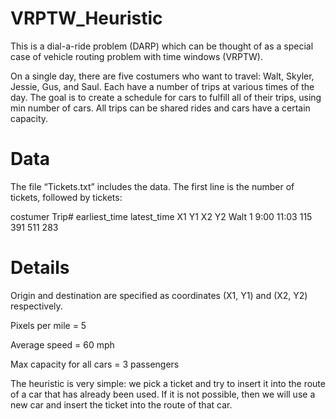 # VRPTW_Heuristic

This is a dial-a-ride problem (DARP) which can be thought of as a special case of vehicle routing problem with time windows (VRPTW).

On a single day, there are five costumers who want to travel: Walt, Skyler, Jessie, Gus, and Saul.  Each have a number of trips at various times of the day.
The goal is to create a schedule for cars to fulfill all of their trips, using min number of cars.  All trips can be shared rides and cars have a certain capacity. 

# Data

The file “Tickets.txt” includes the data. The first line is the number of tickets, followed by tickets:

costumer	Trip#	earliest_time	latest_time	X1	Y1	X2	Y2
Walt	1	9:00	11:03	115	391	511	283

# Details

Origin and destination are specified as coordinates (X1, Y1) and (X2, Y2) respectively. 

Pixels per mile = 5

Average speed = 60 mph

Max capacity for all cars = 3 passengers

The heuristic is very simple: we pick a ticket and try to insert it into the route of a car that has already been used. If it is not possible, then we will use a  new car and insert the ticket into the route of that car.
